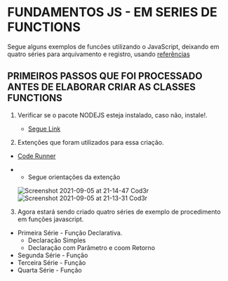 # FUNDAMENTOS JS - EM SERIES DE FUNCTIONS
Segue alguns exemplos de funcões utilizando o JavaScript, deixando em quatro séries para arquivamento e registro, usando [referências](https://www.cod3r.com.br/courses/take/javascript-funcional-fundamentos/lessons/16323810-explicacoes-iniciais)

## PRIMEIROS PASSOS QUE FOI PROCESSADO ANTES DE ELABORAR CRIAR AS CLASSES FUNCTIONS

1. Verificar se o pacote NODEJS esteja instalado, caso não, instale!.

    - [Segue Link](https://nodejs.org/en/)

2. Extenções que foram utilizados para essa criação.

  - [Code Runner](https://marketplace.visualstudio.com/items?itemName=formulahendry.code-runner)
  - 
    - Segue orientações da extenção
     
     ![Screenshot 2021-09-05 at 21-14-47 Cod3r](https://user-images.githubusercontent.com/52793184/132145348-2b187bd1-823e-4964-a7cc-02e88b5f776c.png)
     ![Screenshot 2021-09-05 at 21-13-31 Cod3r](https://user-images.githubusercontent.com/52793184/132145317-b5ccedb9-2448-47c5-bdc0-1334d2854b3b.png)

3. Agora estará sendo criado quatro séries de exemplo de procedimento em funções javascript.

  - Primeira Série - Função Declarativa.
    - Declaração Simples
    - Declaração com Parãmetro e coom Retorno
  - Segunda Série - Função
  - Terceira Série - Função
  - Quarta Série - Função
